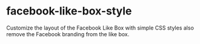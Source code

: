 facebook-like-box-style
=======================

Customize the layout of the Facebook Like Box with simple CSS styles also remove the Facebook branding from the like box.
